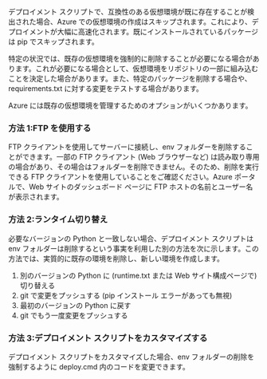 ﻿デプロイメント スクリプトで、互換性のある仮想環境が既に存在することが検出された場合、Azure での仮想環境の作成はスキップされます。これにより、デプロイメントが大幅に高速化されます。既にインストールされているパッケージは pip でスキップされます。

特定の状況では、既存の仮想環境を強制的に削除することが必要になる場合があります。これが必要になる場合として、仮想環境をリポジトリの一部に組み込むことを決定した場合があります。また、特定のパッケージを削除する場合や、requirements.txt に対する変更をテストする場合があります。

Azure には既存の仮想環境を管理するためのオプションがいくつかあります。

### 方法 1:FTP を使用する

FTP クライアントを使用してサーバーに接続し、env フォルダーを削除することができます。一部の FTP クライアント (Web ブラウザーなど) は読み取り専用の場合があり、その場合はフォルダーを削除できません。そのため、削除を実行できる FTP クライアントを使用していることをご確認ください。Azure ポータルで、Web サイトのダッシュボード ページに FTP ホストの名前とユーザー名が表示されます。

### 方法 2:ランタイム切り替え

必要なバージョンの Python と一致しない場合、デプロイメント スクリプトは env フォルダーは削除するという事実を利用した別の方法を次に示します。この方法では、実質的に既存の環境を削除し、新しい環境を作成します。

1. 別のバージョンの Python に (runtime.txt または Web サイト構成ページで) 切り替える
1. git で変更をプッシュする (pip インストール エラーがあっても無視)
1. 最初のバージョンの Python に戻す
1. git でもう一度変更をプッシュする

### 方法 3:デプロイメント スクリプトをカスタマイズする

デプロイメント スクリプトをカスタマイズした場合、env フォルダーの削除を強制するように deploy.cmd 内のコードを変更できます。

<!--HONumber=52--> 
